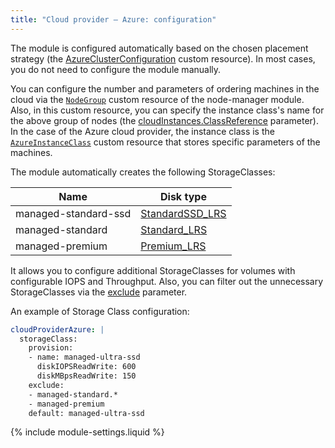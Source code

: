 ```yaml
---
title: "Cloud provider — Azure: configuration"
---
```


The module is configured automatically based on the chosen placement strategy (the [AzureClusterConfiguration](cluster_configuration.html#azureclusterconfiguration) custom resource). In most cases, you do not need to configure the module manually.

You can configure the number and parameters of ordering machines in the cloud via the [`NodeGroup`](../040-node-manager/cr.html#nodegroup) custom resource of the node-manager module. Also, in this custom resource, you can specify the instance class's name for the above group of nodes (the [cloudInstances.ClassReference](../040-node-manager/cr.html#nodegroup-v1-spec-cloudinstances-classreference) parameter). In the case of the Azure cloud provider, the instance class is the [`AzureInstanceClass`](cr.html#azureinstanceclass) custom resource that stores specific parameters of the machines.

The module automatically creates the following StorageClasses:

| Name | Disk type |
|---|---|
|managed-standard-ssd|[StandardSSD_LRS](https://docs.microsoft.com/en-us/azure/virtual-machines/disks-types#standard-ssd)|
|managed-standard|[Standard_LRS](https://docs.microsoft.com/en-us/azure/virtual-machines/disks-types#standard-hdd)|
|managed-premium|[Premium_LRS](https://docs.microsoft.com/en-us/azure/virtual-machines/disks-types#premium-ssd)|

It allows you to configure additional StorageClasses for volumes with configurable IOPS and Throughput. Also, you can filter out the unnecessary StorageClasses  via the [exclude](#parameters-storageclass-exclude) parameter.

An example of Storage Class configuration:

```yaml
cloudProviderAzure: |
  storageClass:
    provision:
    - name: managed-ultra-ssd
      diskIOPSReadWrite: 600
      diskMBpsReadWrite: 150
    exclude:
    - managed-standard.*
    - managed-premium
    default: managed-ultra-ssd
```

{% include module-settings.liquid %}
